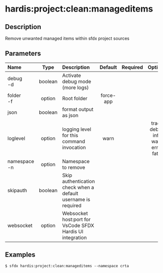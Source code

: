 <!-- This file has been generated with command 'sfdx hardis:doc:plugin:generate'. Please do not update it manually or it may be overwritten -->
# hardis:project:clean:manageditems

## Description

Remove unwanted managed items within sfdx project sources

## Parameters

| Name             |  Type   | Description                                                   |  Default  | Required |                        Options                        |
|:-----------------|:-------:|:--------------------------------------------------------------|:---------:|:--------:|:-----------------------------------------------------:|
| debug<br/>-d     | boolean | Activate debug mode (more logs)                               |           |          |                                                       |
| folder<br/>-f    | option  | Root folder                                                   | force-app |          |                                                       |
| json             | boolean | format output as json                                         |           |          |                                                       |
| loglevel         | option  | logging level for this command invocation                     |   warn    |          | trace<br/>debug<br/>info<br/>warn<br/>error<br/>fatal |
| namespace<br/>-n | option  | Namespace to remove                                           |           |          |                                                       |
| skipauth         | boolean | Skip authentication check when a default username is required |           |          |                                                       |
| websocket        | option  | Websocket host:port for VsCode SFDX Hardis UI integration     |           |          |                                                       |

## Examples

```shell
$ sfdx hardis:project:clean:manageditems --namespace crta
```


